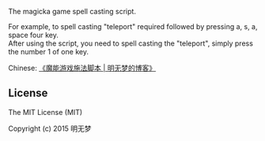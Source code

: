 The magicka game spell casting script.

For example, to spell casting "teleport" required followed by pressing a, s, a, space four key.  
After using the script, you need to spell casting the "teleport", simply press the number 1 of one key.

Chinese: [《魔能游戏施法脚本 | 明无梦的博客》](http://www.dreamxu.com/magicka-game-spell-casting-script/)

## License

The MIT License (MIT)

Copyright (c) 2015 明无梦
